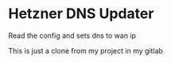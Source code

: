 # Hetzner DNS Updater

Read the config and sets dns to wan ip

This is just a clone from my project in my gitlab
